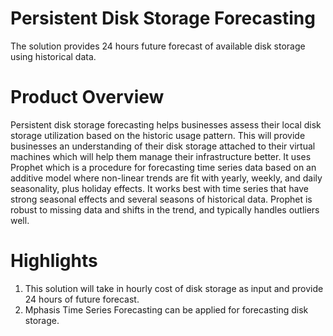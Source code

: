 # Persistent Disk Storage Forecasting
The solution provides 24 hours future forecast of available disk storage using historical data.

# Product Overview
Persistent disk storage forecasting helps businesses assess their local disk storage utilization based on the historic usage pattern. This will provide businesses an understanding of their disk storage attached to their virtual machines which will help them manage their infrastructure better. It uses Prophet which is a procedure for forecasting time series data based on an additive model where non-linear trends are fit with yearly, weekly, and daily seasonality, plus holiday effects. It works best with time series that have strong seasonal effects and several seasons of historical data. Prophet is robust to missing data and shifts in the trend, and typically handles outliers well.

# Highlights
1. This solution will take in hourly cost of disk storage as input and provide 24 hours of future forecast. 
2. Mphasis Time Series Forecasting can be applied for forecasting disk storage.


